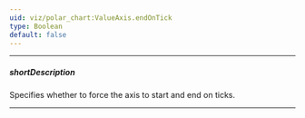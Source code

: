 ```yaml
---
uid: viz/polar_chart:ValueAxis.endOnTick
type: Boolean
default: false
---
```

---
##### shortDescription
Specifies whether to force the axis to start and end on ticks.

---
